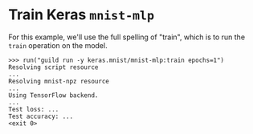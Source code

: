 # Train Keras `mnist-mlp`

For this example, we'll use the full spelling of "train", which is to
run the `train` operation on the model.

    >>> run("guild run -y keras.mnist/mnist-mlp:train epochs=1")
    Resolving script resource
    ...
    Resolving mnist-npz resource
    ...
    Using TensorFlow backend.
    ...
    Test loss: ...
    Test accuracy: ...
    <exit 0>
